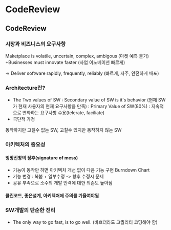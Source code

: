 # CodeReview

## CodeReview

### 시장과 비즈니스의 요구사항

 Maketplace is volatile, uncertain, complex, ambigous (마켓 예측 불가)
 +Businesses must innovate faster (사업 이노베이션 빠르게)

=> Deliver software rapidly, frequently, reliably (빠르게, 자주, 안전하게 배포)

### Architecture란?
- The Two values of SW
 : Secondary value of SW is it's behavior (현재 SW가 현재 사용자의 현재 요구사항을 만족)
 : Primary Value of SW(80%) : 지속적으로 변화하는 요구사항 수용(telerate, faciliate)
- 극단적 가정

동작하지만 고칠수 없는 SW, 고칠수 있지만 동작하지 않는 SW

### 아키텍처의 중요성

#### 엉망진창의 징후(signature of mess)
- 기능이 동작만 하면 아키텍처 개선 없이 다음 기능 구현 Burndown Chart
- 기능 변경 : 복붙 + 일부수정 -> 향후 수정시 문제
- 공유 부족으로 소수의 개발 인력에 대한 의존도 높아짐

#### 클린코드, 좋은설계, 아키텍처에 주의를 기울여야됨

### SW개발의 단순한 진리
- The only way to go fast, is to go well. (바쁘더라도 고퀄리티 코딩해야 함)

